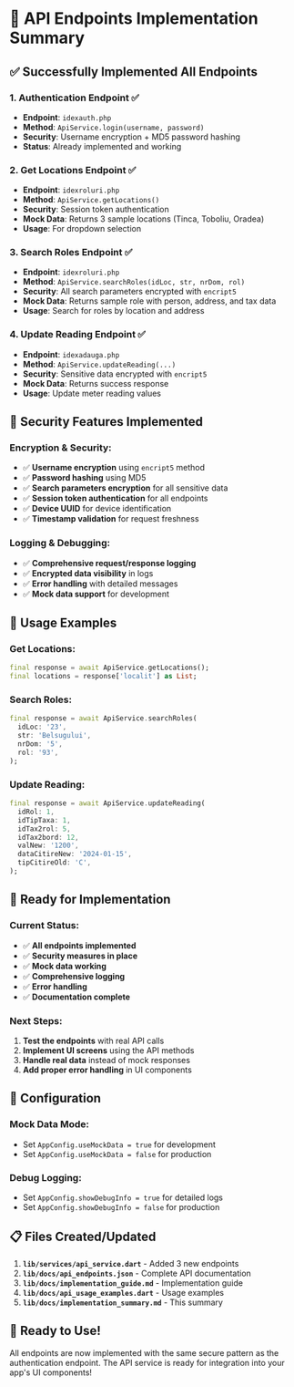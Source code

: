 # 🚀 API Endpoints Implementation Summary

## ✅ **Successfully Implemented All Endpoints**

### **1. Authentication Endpoint** ✅
- **Endpoint**: `idexauth.php`
- **Method**: `ApiService.login(username, password)`
- **Security**: Username encryption + MD5 password hashing
- **Status**: Already implemented and working

### **2. Get Locations Endpoint** ✅
- **Endpoint**: `idexroluri.php`
- **Method**: `ApiService.getLocations()`
- **Security**: Session token authentication
- **Mock Data**: Returns 3 sample locations (Tinca, Toboliu, Oradea)
- **Usage**: For dropdown selection

### **3. Search Roles Endpoint** ✅
- **Endpoint**: `idexroluri.php`
- **Method**: `ApiService.searchRoles(idLoc, str, nrDom, rol)`
- **Security**: All search parameters encrypted with `encript5`
- **Mock Data**: Returns sample role with person, address, and tax data
- **Usage**: Search for roles by location and address

### **4. Update Reading Endpoint** ✅
- **Endpoint**: `idexadauga.php`
- **Method**: `ApiService.updateReading(...)`
- **Security**: Sensitive data encrypted with `encript5`
- **Mock Data**: Returns success response
- **Usage**: Update meter reading values

## 🔐 **Security Features Implemented**

### **Encryption & Security:**
- ✅ **Username encryption** using `encript5` method
- ✅ **Password hashing** using MD5
- ✅ **Search parameters encryption** for all sensitive data
- ✅ **Session token authentication** for all endpoints
- ✅ **Device UUID** for device identification
- ✅ **Timestamp validation** for request freshness

### **Logging & Debugging:**
- ✅ **Comprehensive request/response logging**
- ✅ **Encrypted data visibility** in logs
- ✅ **Error handling** with detailed messages
- ✅ **Mock data support** for development

## 📱 **Usage Examples**

### **Get Locations:**
```dart
final response = await ApiService.getLocations();
final locations = response['localit'] as List;
```

### **Search Roles:**
```dart
final response = await ApiService.searchRoles(
  idLoc: '23',
  str: 'Belsugului',
  nrDom: '5',
  rol: '93',
);
```

### **Update Reading:**
```dart
final response = await ApiService.updateReading(
  idRol: 1,
  idTipTaxa: 1,
  idTax2rol: 5,
  idTax2bord: 12,
  valNew: '1200',
  dataCitireNew: '2024-01-15',
  tipCitireOld: 'C',
);
```

## 🎯 **Ready for Implementation**

### **Current Status:**
- ✅ **All endpoints implemented**
- ✅ **Security measures in place**
- ✅ **Mock data working**
- ✅ **Comprehensive logging**
- ✅ **Error handling**
- ✅ **Documentation complete**

### **Next Steps:**
1. **Test the endpoints** with real API calls
2. **Implement UI screens** using the API methods
3. **Handle real data** instead of mock responses
4. **Add proper error handling** in UI components

## 🔧 **Configuration**

### **Mock Data Mode:**
- Set `AppConfig.useMockData = true` for development
- Set `AppConfig.useMockData = false` for production

### **Debug Logging:**
- Set `AppConfig.showDebugInfo = true` for detailed logs
- Set `AppConfig.showDebugInfo = false` for production

## 📋 **Files Created/Updated**

1. **`lib/services/api_service.dart`** - Added 3 new endpoints
2. **`lib/docs/api_endpoints.json`** - Complete API documentation
3. **`lib/docs/implementation_guide.md`** - Implementation guide
4. **`lib/docs/api_usage_examples.dart`** - Usage examples
5. **`lib/docs/implementation_summary.md`** - This summary

## 🚀 **Ready to Use!**

All endpoints are now implemented with the same secure pattern as the authentication endpoint. The API service is ready for integration into your app's UI components!
